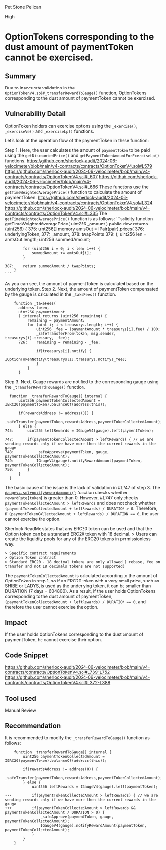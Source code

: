 Pet Stone Pelican

High

# OptionTokens corresponding to the dust amount of paymentToken cannot be exercised.

## Summary
Due to inaccurate validation in the `OptionTokenV4.sol#_transferRewardToGauge()` function, OptionTokens corresponding to the dust amount of paymentToken cannot be exercised.
## Vulnerability Detail
OptionToken holders can exercise options using the `_exercise()`, `_exerciseVe()` and `_exerciseLp()` functions.

Let’s look at the operation flow of the paymentToken in these function:

Step 1. Here, the user calculates the amount of `paymentToken` to be paid using the `getDiscountedPrice()` and `getPaymentTokenAmountForExerciseLp()` functions.
    https://github.com/sherlock-audit/2024-06-velocimeter/blob/main/v4-contracts/contracts/OptionTokenV4.sol#L579
    https://github.com/sherlock-audit/2024-06-velocimeter/blob/main/v4-contracts/contracts/OptionTokenV4.sol#L607
    https://github.com/sherlock-audit/2024-06-velocimeter/blob/main/v4-contracts/contracts/OptionTokenV4.sol#L666
  These functions use the `getTimeWeightedAveragePrice()` function to calculate the amount of paymentToken.
    https://github.com/sherlock-audit/2024-06-velocimeter/blob/main/v4-contracts/contracts/OptionTokenV4.sol#L324
    https://github.com/sherlock-audit/2024-06-velocimeter/blob/main/v4-contracts/contracts/OptionTokenV4.sol#L335
  The `getTimeWeightedAveragePrice()` function is as follows:
    ```solidity
        function getTimeWeightedAveragePrice(
        uint256 _amount
        ) public view returns (uint256) {
    375:    uint256[] memory amtsOut = IPair(pair).prices(
    376:        underlyingToken,
    377:        _amount,
    378:        twapPoints
    379:    );
            uint256 len = amtsOut.length;
            uint256 summedAmount;

            for (uint256 i = 0; i < len; i++) {
                summedAmount += amtsOut[i];
            }

    387:    return summedAmount / twapPoints;
        }
    ```
  As you can see, the amount of paymentToken is calculated based on the underlying token.
Step 2. Next, the amount of paymentToken compensated by the gauge is calculated in the `_takeFees()` function.
  ```solidity
      function _takeFees(
        address token,
        uint256 paymentAmount
        ) internal returns (uint256 remaining) {
            remaining = paymentAmount;
            for (uint i; i < treasurys.length; i++) {
                uint256 _fee = (paymentAmount * treasurys[i].fee) / 100;
                _safeTransferFrom(token, msg.sender, treasurys[i].treasury, _fee);
        726:    remaining = remaining - _fee;

                if(treasurys[i].notify) {
                    IOptionTokenNotify(treasurys[i].treasury).notify(_fee);
                }
            }
        }
  ```
Step 3. Next, Gauge rewards are notified to the corresponding gauge using the `_transferRewardToGauge()` function.
  ```solidity
    function _transferRewardToGauge() internal {
        uint256 paymentTokenCollectedAmount = IERC20(paymentToken).balanceOf(address(this));

        if(rewardsAddress != address(0)) {
            _safeTransfer(paymentToken,rewardsAddress,paymentTokenCollectedAmount);
        } else {
  745:      uint256 leftRewards = IGaugeV4(gauge).left(paymentToken);
  
  747:      if(paymentTokenCollectedAmount > leftRewards) { // we are sending rewards only if we have more then the current rewards in the gauge
  748:          _safeApprove(paymentToken, gauge, paymentTokenCollectedAmount);
  749:          IGaugeV4(gauge).notifyRewardAmount(paymentToken, paymentTokenCollectedAmount);
  750:      }
        }
    }
  ```

The basic cause of the issue is the lack of validation in #L747 of step 3.
The [`GaugeV4.sol#notifyRewardAmount()`](https://github.com/sherlock-audit/2024-06-velocimeter/blob/main/v4-contracts/contracts/GaugeV4.sol#L589) function checks whether `rewardRate[token]` is greater than 0.
However, #L747 only checks `paymentTokenCollectedAmount > leftRewards` and does not check whether `(paymentTokenCollectedAmount + leftRewards) / DURATION > 0`.
Therefore, if `(paymentTokenCollectedAmount + leftRewards) / DURATION == 0`, the user cannot exercise the option.

Sherlock ReadMe states that any ERC20 token can be used and that the Option token can be a standard ERC20 token with 18 decimal.
    > Users can create the liquidity pools for any of the ERC20 tokens in permissionless way.

    > Specific contract requirements
    > Option Token contract
    > Standard ERC20 - 18 decimal tokens are only allowed ( rebase, fee on transfer and not 18 decimals tokens are not supported)

The `paymentTokenCollectedAmount` is calculated according to the amount of OptionToken in step 1, so if an ERC20 token with a very small price, such as SHIBE or LADYS, is used as the underlying token, it can be smaller than DURATION (7 days = 604800).
As a result, if the user holds OptionTokens corresponding to the dust amount of paymentToken, `(paymentTokenCollectedAmount + leftRewards) / DURATION == 0`, and therefore the user cannot exercise the option.
## Impact
If the user holds OptionTokens corresponding to the dust amount of paymentToken, he cannot exercise their option.
## Code Snippet
https://github.com/sherlock-audit/2024-06-velocimeter/blob/main/v4-contracts/contracts/OptionTokenV4.sol#L739-L752
https://github.com/sherlock-audit/2024-06-velocimeter/blob/main/v4-contracts/contracts/OptionTokenV4.sol#L372-L388
## Tool used

Manual Review

## Recommendation
It is recommended to modify the `_transferRewardToGauge()` function as follows:
```solidity
    function _transferRewardToGauge() internal {
        uint256 paymentTokenCollectedAmount = IERC20(paymentToken).balanceOf(address(this));

        if(rewardsAddress != address(0)) {
            _safeTransfer(paymentToken,rewardsAddress,paymentTokenCollectedAmount);
        } else {
            uint256 leftRewards = IGaugeV4(gauge).left(paymentToken);

---         if(paymentTokenCollectedAmount > leftRewards) { // we are sending rewards only if we have more then the current rewards in the gauge
+++         if(paymentTokenCollectedAmount > leftRewards && paymentTokenCollectedAmount / DURATION > 0) {
                _safeApprove(paymentToken, gauge, paymentTokenCollectedAmount);
                IGaugeV4(gauge).notifyRewardAmount(paymentToken, paymentTokenCollectedAmount);
            }
        }
    }
```